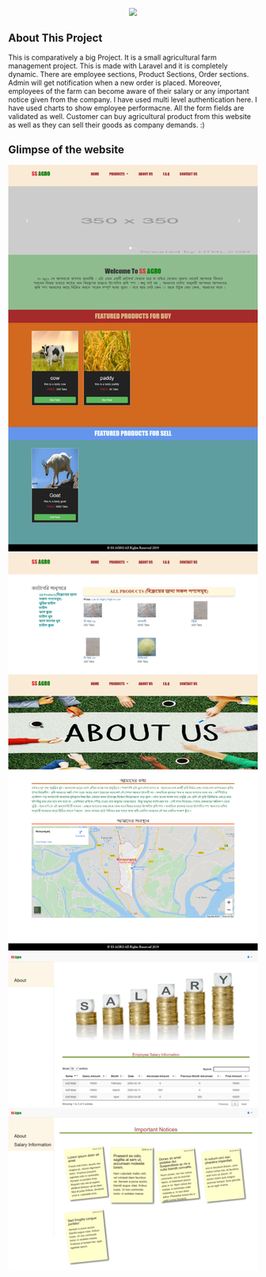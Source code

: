 <p align="center"><img src="https://laravel.com/assets/img/components/logo-laravel.svg"></p>

## About This Project

This is comparatively a big Project. It is a small agricultural farm management project.
This is made with Laravel and it is completely dynamic. There are employee sections, Product Sections, Order sections.
Admin will get notification when a new order is placed. Moreover, employees of the farm can become aware of their salary or any important notice given from the company.
I have used multi level authentication here. I have used charts to show employee performacne.
All the form fields are validated as well. Customer can buy agricultural product from this website as well as they can sell their goods as  company demands. :)

## Glimpse of the website

<img src="website_pics/FireShot Capture 081 - SS Agro - 127.0.0.1.png">

<img src="website_pics/FireShot Capture 084 - SS Agro - 127.0.0.1.png">

<img src="website_pics/FireShot Capture 087 - SS Agro - 127.0.0.1.png">

<img src="website_pics/FireShot Capture 098 - Employee area - 127.0.0.1.png">

<img src="website_pics/FireShot Capture 101 - Employee area - 127.0.0.1.png">
